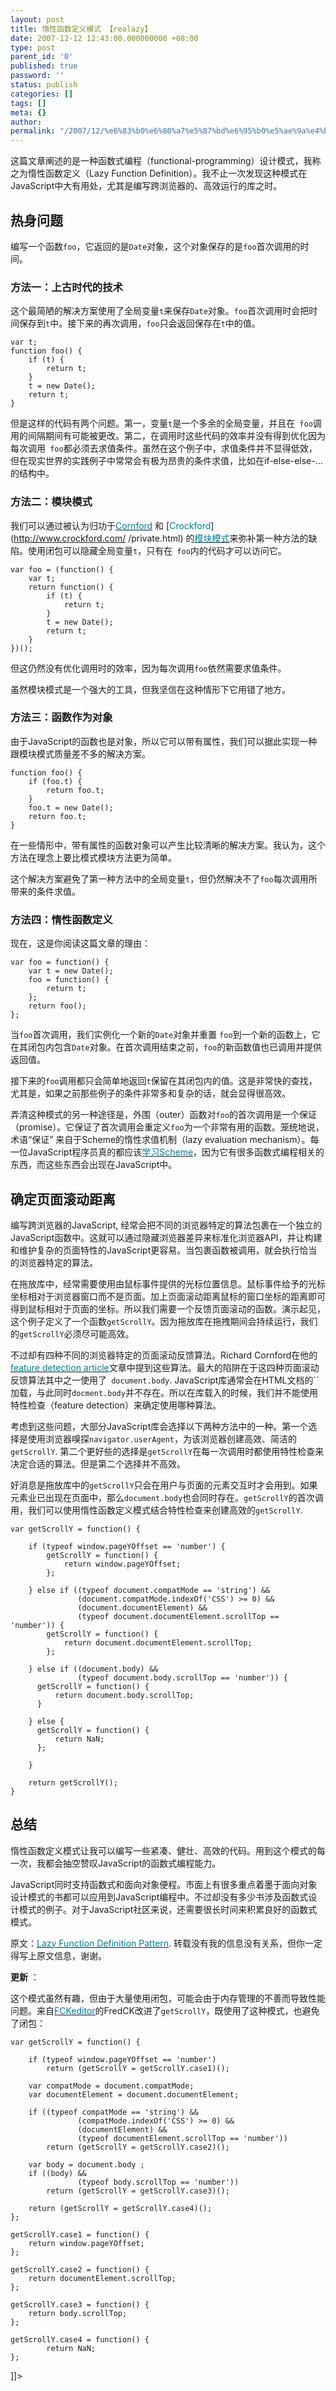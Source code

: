 ```yaml
---
layout: post
title: 惰性函数定义模式 【realazy】
date: 2007-12-12 12:43:00.000000000 +08:00
type: post
parent_id: '0'
published: true
password: ''
status: publish
categories: []
tags: []
meta: {}
author: 
permalink: "/2007/12/%e6%83%b0%e6%80%a7%e5%87%bd%e6%95%b0%e5%ae%9a%e4%b9%89%e6%a8%a1%e5%bc%8f-%e3%80%90realazy%e3%80%91.html"
---
```

这篇文章阐述的是一种函数式编程（functional-programming）设计模式，我称之为惰性函数定义（Lazy Function Definition）。我不止一次发现这种模式在JavaScript中大有用处，尤其是编写跨浏览器的、高效运行的库之时。

## 热身问题

编写一个函数`foo`，它返回的是`Date`对象，这个对象保存的是`foo`首次调用的时间。

### 方法一：上古时代的技术

这个最简陋的解决方案使用了全局变量`t`来保存`Date`对象。`foo`首次调用时会把时间保存到`t`中。接下来的再次调用，`foo`只会返回保存在`t`中的值。

```
var t;
function foo() {
    if (t) {
        return t;
    }
    t = new Date();
    return t;
}
```

但是这样的代码有两个问题。第一，变量`t`是一个多余的全局变量，并且在` foo`调用的间隔期间有可能被更改。第二，在调用时这些代码的效率并没有得到优化因为每次调用` foo`都必须去求值条件。虽然在这个例子中，求值条件并不显得低效，但在现实世界的实践例子中常常会有极为昂贵的条件求值，比如在if-else-else-…的结构中。

### 方法二：模块模式

我们可以通过被认为归功于[<font color="#007b99">Cornford</font>](http://www.jibbering.com/faq/faq_notes/closures.html#clEncap) 和 [<font color="#007b99">Crockford</font>](http://www.crockford.com/ /private.html) 的[<font color="#007b99">模块模式</font>](http://yuiblog.com/blog/2007/06/12/module-pattern/)来弥补第一种方法的缺陷。使用闭包可以隐藏全局变量`t`，只有在` foo`内的代码才可以访问它。

```
var foo = (function() {
    var t;
    return function() {
        if (t) {
            return t;
        }
        t = new Date();
        return t;
    }
})();
```

但这仍然没有优化调用时的效率，因为每次调用`foo`依然需要求值条件。

虽然模块模式是一个强大的工具，但我坚信在这种情形下它用错了地方。

### 方法三：函数作为对象

由于JavaScript的函数也是对象，所以它可以带有属性，我们可以据此实现一种跟模块模式质量差不多的解决方案。

```
function foo() {
    if (foo.t) {
        return foo.t;
    }
    foo.t = new Date();
    return foo.t;
}
```

在一些情形中，带有属性的函数对象可以产生比较清晰的解决方案。我认为，这个方法在理念上要比模式模块方法更为简单。

这个解决方案避免了第一种方法中的全局变量`t`，但仍然解决不了`foo`每次调用所带来的条件求值。

### 方法四：惰性函数定义

现在，这是你阅读这篇文章的理由：

```
var foo = function() {
    var t = new Date();
    foo = function() {
        return t;
    };
    return foo();
};
```

当`foo`首次调用，我们实例化一个新的`Date`对象并重置 `foo`到一个新的函数上，它在其闭包内包含`Date`对象。在首次调用结束之前，`foo`的新函数值也已调用并提供返回值。

接下来的`foo`调用都只会简单地返回`t`保留在其闭包内的值。这是非常快的查找，尤其是，如果之前那些例子的条件非常多和复杂的话，就会显得很高效。

弄清这种模式的另一种途径是，外围（outer）函数对`foo`的首次调用是一个保证（promise）。它保证了首次调用会重定义`foo`为一个非常有用的函数。笼统地说，术语“保证” 来自于Scheme的惰性求值机制（lazy evaluation mechanism）。每一位JavaScript程序员真的都应该[<font color="#007b99">学习Scheme</font>](http://www.amazon.com/Scheme-Programming-s=books&qid=1186852441&sr=8-1)，因为它有很多函数式编程相关的东西，而这些东西会出现在JavaScript中。

## 确定页面滚动距离

编写跨浏览器的JavaScript, 经常会把不同的浏览器特定的算法包裹在一个独立的JavaScript函数中。这就可以通过隐藏浏览器差异来标准化浏览器API，并让构建和维护复杂的页面特性的JavaScript更容易。当包裹函数被调用，就会执行恰当的浏览器特定的算法。

在拖放库中，经常需要使用由鼠标事件提供的光标位置信息。鼠标事件给予的光标坐标相对于浏览器窗口而不是页面。加上页面滚动距离鼠标的窗口坐标的距离即可得到鼠标相对于页面的坐标。所以我们需要一个反馈页面滚动的函数。演示起见，这个例子定义了一个函数`getScrollY`。因为拖放库在拖拽期间会持续运行，我们的`getScrollY`必须尽可能高效。

不过却有四种不同的浏览器特定的页面滚动反馈算法。Richard Cornford在他的[<font color="#007b99">feature detection article</font>](http://www.jibbering.com/faq/faq_notes/not_browser_detect.html#bdScroll)文章中提到这些算法。最大的陷阱在于这四种页面滚动反馈算法其中之一使用了` document.body`. JavaScript库通常会在HTML文档的``加载，与此同时`docment.body`并不存在。所以在库载入的时候，我们并不能使用特性检查（feature detection）来确定使用哪种算法。

考虑到这些问题，大部分JavaScript库会选择以下两种方法中的一种。第一个选择是使用浏览器嗅探`navigator.userAgent`，为该浏览器创建高效、简洁的`getScrollY`. 第二个更好些的选择是`getScrollY`在每一次调用时都使用特性检查来决定合适的算法。但是第二个选择并不高效。

好消息是拖放库中的`getScrollY`只会在用户与页面的元素交互时才会用到。如果元素业已出现在页面中，那么`document.body`也会同时存在。`getScrollY`的首次调用，我们可以使用惰性函数定义模式结合特性检查来创建高效的`getScrollY`.

```
var getScrollY = function() {

    if (typeof window.pageYOffset == 'number') {
        getScrollY = function() {
            return window.pageYOffset;
        };

    } else if ((typeof document.compatMode == 'string') &&
               (document.compatMode.indexOf('CSS') >= 0) &&
               (document.documentElement) &&
               (typeof document.documentElement.scrollTop == 'number')) {
        getScrollY = function() {
            return document.documentElement.scrollTop;
        };

    } else if ((document.body) &&
               (typeof document.body.scrollTop == 'number')) {
      getScrollY = function() {
          return document.body.scrollTop;
      }

    } else {
      getScrollY = function() {
          return NaN;
      };

    }

    return getScrollY();
}
```

## 总结

惰性函数定义模式让我可以编写一些紧凑、健壮、高效的代码。用到这个模式的每一次，我都会抽空赞叹JavaScript的函数式编程能力。

JavaScript同时支持函数式和面向对象便程。市面上有很多重点着墨于面向对象设计模式的书都可以应用到JavaScript编程中。不过却没有多少书涉及函数式设计模式的例子。对于JavaScript社区来说，还需要很长时间来积累良好的函数式模式。

原文：[<font color="#007b99">Lazy Function Definition Pattern</font>](http://peter.michaux.ca/article/3556). 转载没有我的信息没有关系，但你一定得写上原文信息，谢谢。

**更新** ：

这个模式虽然有趣，但由于大量使用闭包，可能会由于内存管理的不善而导致性能问题。来自[<font color="#007b99">FCKeditor</font>](http://www.fckeditor.net/)的FredCK改进了`getScrollY`，既使用了这种模式，也避免了闭包：

```
var getScrollY = function() {

    if (typeof window.pageYOffset == 'number')
        return (getScrollY = getScrollY.case1)();

    var compatMode = document.compatMode;
    var documentElement = document.documentElement;

    if ((typeof compatMode == 'string') &&
               (compatMode.indexOf('CSS') >= 0) &&
               (documentElement) &&
               (typeof documentElement.scrollTop == 'number'))
        return (getScrollY = getScrollY.case2)();

    var body = document.body ;
    if ((body) &&
               (typeof body.scrollTop == 'number'))
        return (getScrollY = getScrollY.case3)();

    return (getScrollY = getScrollY.case4)();
};

getScrollY.case1 = function() {
    return window.pageYOffset;
};

getScrollY.case2 = function() {
    return documentElement.scrollTop;
};

getScrollY.case3 = function() {
    return body.scrollTop;
};

getScrollY.case4 = function() {
        return NaN;
};
```

]]\>

